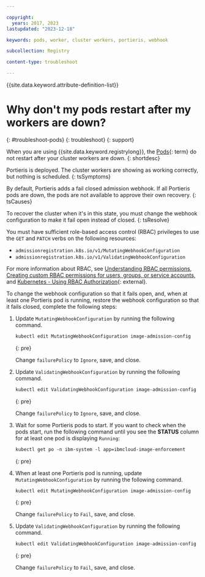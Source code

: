 ```yaml
---

copyright:
  years: 2017, 2023
lastupdated: "2023-12-18"

keywords: pods, worker, cluster workers, portieris, webhook

subcollection: Registry

content-type: troubleshoot

---
```


{{site.data.keyword.attribute-definition-list}}

# Why don't my pods restart after my workers are down?
{: #troubleshoot-pods}
{: troubleshoot}
{: support}

When you are using {{site.data.keyword.registrylong}}, the [Pods](#x8461823){: term} do not restart after your cluster workers are down.
{: shortdesc}

Portieris is deployed. The cluster workers are showing as working correctly, but nothing is scheduled.
{: tsSymptoms}

By default, Portieris adds a fail closed admission webhook. If all Portieris pods are down, the pods are not available to approve their own recovery.
{: tsCauses}

To recover the cluster when it's in this state, you must change the webhook configuration to make it fail open instead of closed.
{: tsResolve}

You must have sufficient role-based access control (RBAC) privileges to use the `GET` and `PATCH` verbs on the following resources:

- `admissionregistration.k8s.io/v1/MutatingWebhookConfiguration`
- `admissionregistration.k8s.io/v1/ValidatingWebhookConfiguration`

For more information about RBAC, see [Understanding RBAC permissions](/docs/containers?topic=containers-users#understand-rbac), [Creating custom RBAC permissions for users, groups, or service accounts](/docs/containers?topic=containers-users#rbac), and [Kubernetes - Using RBAC Authorization](https://kubernetes.io/docs/reference/access-authn-authz/rbac/){: external}.

To change the webhook configuration so that it fails open, and, when at least one Portieris pod is running, restore the webhook configuration so that it fails closed, complete the following steps:

1. Update `MutatingWebhookConfiguration` by running the following command.

    ```txt
    kubectl edit MutatingWebhookConfiguration image-admission-config
    ```
    {: pre}

    Change `failurePolicy` to `Ignore`, save, and close.

2. Update `ValidatingWebhookConfiguration` by running the following command.

    ```txt
    kubectl edit ValidatingWebhookConfiguration image-admission-config
    ```
    {: pre}

    Change `failurePolicy` to `Ignore`, save, and close.

3. Wait for some Portieris pods to start. If you want to check when the pods start, run the following command until you see the **STATUS** column for at least one pod is displaying `Running`:

    ```txt
    kubectl get po -n ibm-system -l app=ibmcloud-image-enforcement
    ```
    {: pre}

4. When at least one Portieris pod is running, update `MutatingWebhookConfiguration` by running the following command.

    ```txt
    kubectl edit MutatingWebhookConfiguration image-admission-config
    ```
    {: pre}

    Change `failurePolicy` to `Fail`, save, and close.

5. Update `ValidatingWebhookConfiguration` by running the following command.

    ```txt
    kubectl edit ValidatingWebhookConfiguration image-admission-config
    ```
    {: pre}

    Change `failurePolicy` to `Fail`, save, and close.
